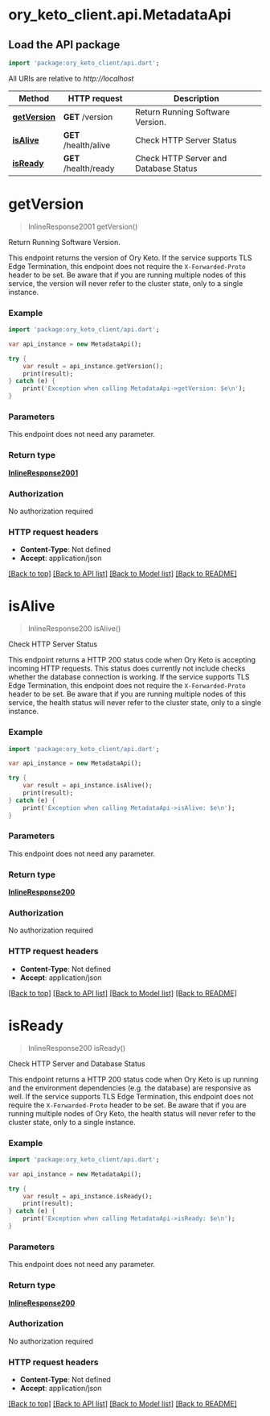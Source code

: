 # ory_keto_client.api.MetadataApi

## Load the API package
```dart
import 'package:ory_keto_client/api.dart';
```

All URIs are relative to *http://localhost*

Method | HTTP request | Description
------------- | ------------- | -------------
[**getVersion**](MetadataApi.md#getversion) | **GET** /version | Return Running Software Version.
[**isAlive**](MetadataApi.md#isalive) | **GET** /health/alive | Check HTTP Server Status
[**isReady**](MetadataApi.md#isready) | **GET** /health/ready | Check HTTP Server and Database Status


# **getVersion**
> InlineResponse2001 getVersion()

Return Running Software Version.

This endpoint returns the version of Ory Keto.  If the service supports TLS Edge Termination, this endpoint does not require the `X-Forwarded-Proto` header to be set.  Be aware that if you are running multiple nodes of this service, the version will never refer to the cluster state, only to a single instance.

### Example
```dart
import 'package:ory_keto_client/api.dart';

var api_instance = new MetadataApi();

try {
    var result = api_instance.getVersion();
    print(result);
} catch (e) {
    print('Exception when calling MetadataApi->getVersion: $e\n');
}
```

### Parameters
This endpoint does not need any parameter.

### Return type

[**InlineResponse2001**](InlineResponse2001.md)

### Authorization

No authorization required

### HTTP request headers

 - **Content-Type**: Not defined
 - **Accept**: application/json

[[Back to top]](#) [[Back to API list]](../README.md#documentation-for-api-endpoints) [[Back to Model list]](../README.md#documentation-for-models) [[Back to README]](../README.md)

# **isAlive**
> InlineResponse200 isAlive()

Check HTTP Server Status

This endpoint returns a HTTP 200 status code when Ory Keto is accepting incoming HTTP requests. This status does currently not include checks whether the database connection is working.  If the service supports TLS Edge Termination, this endpoint does not require the `X-Forwarded-Proto` header to be set.  Be aware that if you are running multiple nodes of this service, the health status will never refer to the cluster state, only to a single instance.

### Example
```dart
import 'package:ory_keto_client/api.dart';

var api_instance = new MetadataApi();

try {
    var result = api_instance.isAlive();
    print(result);
} catch (e) {
    print('Exception when calling MetadataApi->isAlive: $e\n');
}
```

### Parameters
This endpoint does not need any parameter.

### Return type

[**InlineResponse200**](InlineResponse200.md)

### Authorization

No authorization required

### HTTP request headers

 - **Content-Type**: Not defined
 - **Accept**: application/json

[[Back to top]](#) [[Back to API list]](../README.md#documentation-for-api-endpoints) [[Back to Model list]](../README.md#documentation-for-models) [[Back to README]](../README.md)

# **isReady**
> InlineResponse200 isReady()

Check HTTP Server and Database Status

This endpoint returns a HTTP 200 status code when Ory Keto is up running and the environment dependencies (e.g. the database) are responsive as well.  If the service supports TLS Edge Termination, this endpoint does not require the `X-Forwarded-Proto` header to be set.  Be aware that if you are running multiple nodes of Ory Keto, the health status will never refer to the cluster state, only to a single instance.

### Example
```dart
import 'package:ory_keto_client/api.dart';

var api_instance = new MetadataApi();

try {
    var result = api_instance.isReady();
    print(result);
} catch (e) {
    print('Exception when calling MetadataApi->isReady: $e\n');
}
```

### Parameters
This endpoint does not need any parameter.

### Return type

[**InlineResponse200**](InlineResponse200.md)

### Authorization

No authorization required

### HTTP request headers

 - **Content-Type**: Not defined
 - **Accept**: application/json

[[Back to top]](#) [[Back to API list]](../README.md#documentation-for-api-endpoints) [[Back to Model list]](../README.md#documentation-for-models) [[Back to README]](../README.md)

